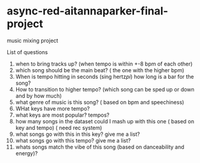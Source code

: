 # async-red-aitannaparker-final-project
music mixing project

List of questions

1) when to bring tracks up? (when tempo is within +-8 bpm of each other)
2) which song should be the main beat? ( the one with the higher bpm)
3)  When is tempo hitting in seconds (sing hertz*pi*)
    how long is a bar for the song?
4) How to transition to higher tempo? (which song can be sped up or down and by how much)
5) what genre of music is this song? ( based on bpm and speechiness)
6) WHat keys have more tempo?
7) what keys are most popular? tempos?
8) how many songs in the dataset could I mash up with this one ( based on key and tempo) ( need rec system)
9) what songs go with this in this key? give me a list?
10) what songs go with this tempo? give me a list?
11) whats songs  match the vibe of this song (based on danceability and energy)?

